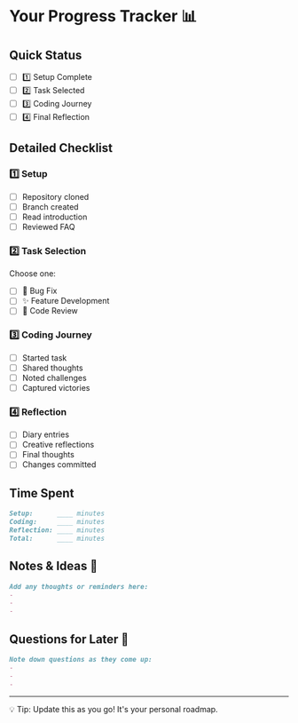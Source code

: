 # Your Progress Tracker 📊

## Quick Status
- [ ] 1️⃣ Setup Complete
- [ ] 2️⃣ Task Selected
- [ ] 3️⃣ Coding Journey
- [ ] 4️⃣ Final Reflection

## Detailed Checklist

### 1️⃣ Setup
- [ ] Repository cloned
- [ ] Branch created
- [ ] Read introduction
- [ ] Reviewed FAQ

### 2️⃣ Task Selection
Choose one:
- [ ] 🐛 Bug Fix
- [ ] ✨ Feature Development
- [ ] 🔄 Code Review

### 3️⃣ Coding Journey
- [ ] Started task
- [ ] Shared thoughts
- [ ] Noted challenges
- [ ] Captured victories

### 4️⃣ Reflection
- [ ] Diary entries
- [ ] Creative reflections
- [ ] Final thoughts
- [ ] Changes committed

## Time Spent
```markdown
Setup:      ____ minutes
Coding:     ____ minutes
Reflection: ____ minutes
Total:      ____ minutes
```

## Notes & Ideas 💭
```markdown
Add any thoughts or reminders here:
- 
- 
- 
```

## Questions for Later 🤔
```markdown
Note down questions as they come up:
- 
- 
- 
```

---
💡 Tip: Update this as you go! It's your personal roadmap.
